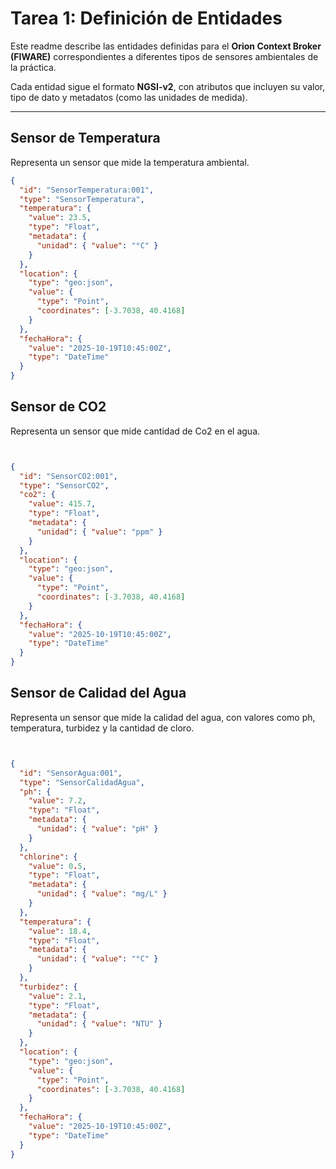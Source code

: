 # Tarea 1: Definición de Entidades

Este readme describe las entidades definidas para el **Orion Context Broker (FIWARE)** correspondientes a diferentes tipos de sensores ambientales de la práctica.


Cada entidad sigue el formato **NGSI-v2**, con atributos que incluyen su valor, tipo de dato y metadatos (como las unidades de medida).

---

## Sensor de Temperatura

Representa un sensor que mide la temperatura ambiental.

```json
{
  "id": "SensorTemperatura:001",
  "type": "SensorTemperatura",
  "temperatura": {
    "value": 23.5,
    "type": "Float",
    "metadata": {
      "unidad": { "value": "°C" }
    }
  },
  "location": {
    "type": "geo:json",
    "value": {
      "type": "Point",
      "coordinates": [-3.7038, 40.4168]
    }
  },
  "fechaHora": {
    "value": "2025-10-19T10:45:00Z",
    "type": "DateTime"
  }
}

```
## Sensor de CO2

Representa un sensor que mide cantidad de Co2 en el agua.

```json


{
  "id": "SensorCO2:001",
  "type": "SensorCO2",
  "co2": {
    "value": 415.7,
    "type": "Float",
    "metadata": {
      "unidad": { "value": "ppm" }
    }
  },
  "location": {
    "type": "geo:json",
    "value": {
      "type": "Point",
      "coordinates": [-3.7038, 40.4168]
    }
  },
  "fechaHora": {
    "value": "2025-10-19T10:45:00Z",
    "type": "DateTime"
  }
}

```

##  Sensor de Calidad del Agua

Representa un sensor que mide la calidad del agua, con valores como ph, temperatura, turbidez y la cantidad de cloro.

```json


{
  "id": "SensorAgua:001",
  "type": "SensorCalidadAgua",
  "ph": {
    "value": 7.2,
    "type": "Float",
    "metadata": {
      "unidad": { "value": "pH" }
    }
  },
  "chlorine": {
    "value": 0.5,
    "type": "Float",
    "metadata": {
      "unidad": { "value": "mg/L" }
    }
  },
  "temperatura": {
    "value": 18.4,
    "type": "Float",
    "metadata": {
      "unidad": { "value": "°C" }
    }
  },
  "turbidez": {
    "value": 2.1,
    "type": "Float",
    "metadata": {
      "unidad": { "value": "NTU" }
    }
  },
  "location": {
    "type": "geo:json",
    "value": {
      "type": "Point",
      "coordinates": [-3.7038, 40.4168]
    }
  },
  "fechaHora": {
    "value": "2025-10-19T10:45:00Z",
    "type": "DateTime"
  }
}
